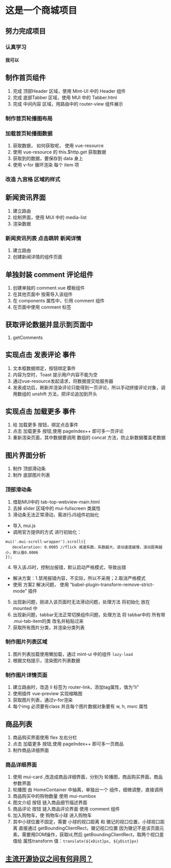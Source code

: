 # 这是一个商城项目

## 努力完成项目

### 认真学习

#### 我可以

## 制作首页组件
1. 完成 顶部Header 区域，使用 Mint-UI 中的 Header 组件
2. 完成 底部Tabber 区域，使用 MUI 中的 Tabber.html
3. 完成 中间内容 区域，用路由中的 router-view 组件展示

### 制作首页轮播图布局

### 加载首页轮播图数据
1. 获取数据， 如何获取呢， 使用 vue-resource
2. 使用 vue-resource 的 this.$http.get 获取数据
3. 获取到的数据，要保存到 data 身上
4. 使用 v-for 循环渲染 每个 item 项

### 改造 九宫格 区域的样式


## 新闻资讯界面
1. 建立路由
2. 绘制界面，使用 MUI 中的 media-list
3. 渲染数据

### 新闻资讯列表 点击跳转 新闻详情
1. 建立路由
2. 创建新闻详情的组件页面

## 单独封装 comment 评论组件
1. 创建单独的 comment.vue 模板组件
2. 在其他页面中 按需导入该组件
3. 在 components 属性中，引用 comment 组件
4. 在页面中使用 comment 标签

## 获取评论数据并显示到页面中
1. getComments

## 实现点击 发表评论 事件
1. 文本框数据绑定，按钮绑定事件
2. 内容为空时，Toast 提示用户内容不能为空
3. 通过vue-resource发起请求，将数据提交给服务器
4. 发表成功后，刷新并渲染评论只能得到一页评论，所以手动拼接评论对象，调用数组的 unshift 方法，把评论追加到开头


## 实现点击 加载更多 事件
1. 给 加载更多 按钮，绑定点击事件
2. 点击 加载更多 按钮,使用 pageIndex++ 即可多一页评论
3. 重新渲染页面，其中数据要调用 数组的 concat 方法，防止新数据覆盖老数据


## 图片界面分析
1. 制作 顶部滑动条
2. 制作 底部图片列表

### 顶部滑动条
1. 借助MUI中的 tab-top-webview-main.html
2. 去掉 slider 区域中的 mui-fullscreen 类属性
3. 滑动条无法正常滑动，需进行JS组件初始化
 + 导入 mui.js
 + 调用官方提供的方式 进行初始化：
 ```
 mui('.mui-scroll-wrapper').scroll({
	deceleration: 0.0005 //flick 减速系数，系数越大，滚动速度越慢，滚动距离越小，默认值0.0006
 });
 ```
4. 导入该JS时，控制台报错，默认启动严格模式，导致出错
 + 解决方案：1.禁用报错内容，不实际，所以不采用；2.取消严格模式
 + 使用 方案2 解决问题， 使用 “babel-plugin-transform-remove-strict-mode” 插件
5. 出现新问题，刚进入该页面时无法滑动问题，处理方法 将初始化 放在 mounted 中
6. 出现新问题，tabbar无法正常切换组件问题，处理方法 将 tabbar中的 所有带 .mui-tab-item的类 改名并粘贴过来
7. 获取所有图片分类，并渲染分类列表

### 制作图片列表区域
1. 图片列表加载使用懒加载，通过 mint-ui 中的组件 `lazy-load`
2. 根据文档提示，渲染图片列表数据

### 制作图片详情页面
1. 建立路由时，改造 li 标签为 router-link，添加tag属性，值为“li”
2. 使用插件 vue-preview 实现缩略图
3. 获取图片列表，通过v-for渲染
4. 每个img 必须要有class 并且每个图片数据对象要有 w, h, msrc 属性

## 商品列表
1. 商品购买界面使用 flex 左右分栏
2. 点击 加载更多 按钮,使用 pageIndex++ 即可多一页商品
3. 制作商品详细界面

### 商品详细界面
1. 使用 mui-card ,改造成商品详细界面，分别为 轮播图，商品购买界面，商品参数界面
2. 轮播图 由 HomeContainer 中抽离，单独出一个 组件，细微调整，直接调用
3. 商品购买中的购物数量 使用 mui-numbox
4. 图文介绍 按钮 链入商品细节描述界面
5. 商品评论 按钮 链入商品评论界面 使用 comment 组件
6. 加入购物车，使 购物车小球 进入购物车
7. 其中小球位置不固定，需要 小球的视口距离 和 徽记的视口位置，小球视口距离 直接通过 getBoundingClientRect，徽记视口位置 因为徽记不是该页面元素，需要用DOM操作，获取id,然后 getBoundingClientRect，取两个视口差值给 属性transform 值：`translate(${xDist}px, ${yDist}px)`









## [主流开源协议之间有何异同？](https://www.zhihu.com/question/19568896)
